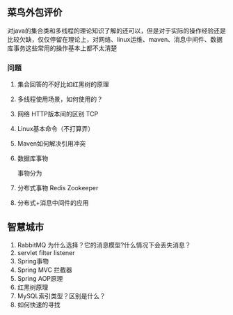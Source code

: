 ## 菜鸟外包评价

对java的集合类和多线程的理论知识了解的还可以，但是对于实际的操作经验还是比较欠缺，仅仅停留在理论上，对网络、linux运维、maven、消息中间件、数据库事务这些常用的操作基本上都不太清楚



### 问题

1. 集合回答的不好比如红黑树的原理

2. 多线程使用场景，如何使用的？

3. 网络 HTTP版本间的区别 TCP

4. Linux基本命令（不打算弄）

5. Maven如何解决引用冲突

6. 数据库事物

   事物分为

7. 分布式事物  Redis   Zookeeper

8. 分布式+消息中间件的应用




## 智慧城市

1. RabbitMQ 为什么选择？它的消息模型?什么情况下会丢失消息？
2. servlet filter listener
3. Spring事物
4. Spring MVC 拦截器
5. Spring AOP原理
6. 红黑树原理
7. MySQL索引类型？区别是什么？
8. 如何快速的寻找

###